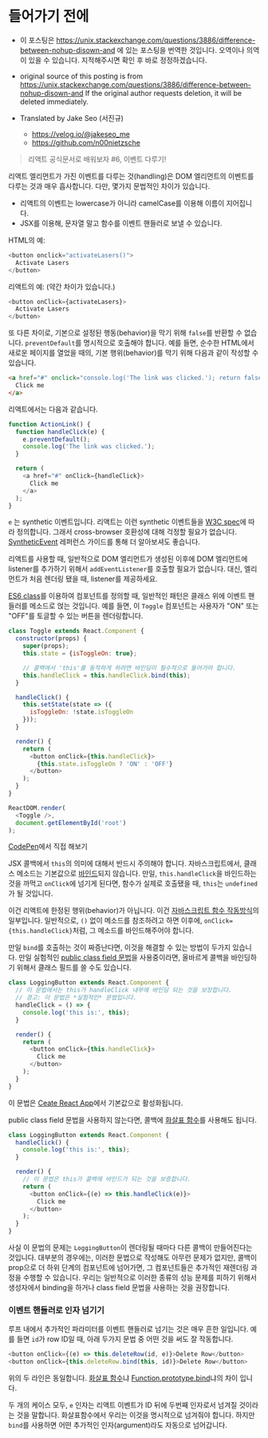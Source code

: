
# 들어가기 전에

- 이 포스팅은 https://unix.stackexchange.com/questions/3886/difference-between-nohup-disown-and 에 있는 포스팅을 번역한 것입니다. 오역이나 의역이 있을 수 있습니다. 지적해주시면 확인 후 바로 정정하겠습니다.

- original source of this posting is from https://unix.stackexchange.com/questions/3886/difference-between-nohup-disown-and If the original author requests deletion, it will be deleted immediately.

- Translated by Jake Seo (서진규)

	- https://velog.io/@jakeseo_me
	- https://github.com/n00nietzsche
    
> 리액트 공식문서로 배워보자 #6, 이벤트 다루기!

리액트 엘리먼트가 가진 이벤트를 다루는 것(handling)은 DOM 엘리먼트의 이벤트를 다루는 것과 매우 흡사합니다. 다만, 몇가지 문법적인 차이가 있습니다.

- 리액트의 이벤트는 lowercase가 아니라 camelCase를 이용해 이름이 지어집니다.
- JSX를 이용해, 문자열 말고 함수를 이벤트 핸들러로 보낼 수 있습니다.

HTML의 예:

```js
<button onclick="activateLasers()">
  Activate Lasers
</button>
```

리액트의 예: (약간 차이가 있습니다.)

```js
<button onClick={activateLasers}>
  Activate Lasers
</button>
```

또 다른 차이로, 기본으로 설정된 행동(behavior)을 막기 위해 `false`를 반환할 수 없습니다. `preventDefault`를 명시적으로 호출해야 합니다. 예를 들면, 순수한 HTML에서 새로운 페이지를 열었을 때의, 기본 행위(behavior)를 막기 위해 다음과 같이 작성할 수 있습니다.

```HTML
<a href="#" onclick="console.log('The link was clicked.'); return false">
  Click me
</a>
```

리액트에서는 다음과 같습니다.

```js
function ActionLink() {
  function handleClick(e) {
    e.preventDefault();
    console.log('The link was clicked.');
  }

  return (
    <a href="#" onClick={handleClick}>
      Click me
    </a>
  );
}
```

`e` 는 synthetic 이벤트입니다. 리액트는 이런 synthetic 이벤트들을 [W3C spec](https://www.w3.org/TR/DOM-Level-3-Events/)에 따라 정의합니다. 그래서 cross-browser 호환성에 대해 걱정할 필요가 없습니다. [SyntheticEvent](https://reactjs.org/docs/events.html) 레퍼런스 가이드를 통해 더 알아보셔도 좋습니다.

리액트를 사용할 때, 일반적으로 DOM 엘리먼트가 생성된 이후에 DOM 엘리먼트에 listener를 추가하기 위해서 `addEventListener`를 호출할 필요가 없습니다. 대신, 엘리먼트가 처음 렌더링 됐을 때, listener를 제공하세요.

[ES6 class](https://developer.mozilla.org/en-US/docs/Web/JavaScript/Reference/Classes)를 이용하여 컴포넌트를 정의할 때, 일반적인 패턴은 클래스 위에 이벤트 핸들러를 메소드로 얹는 것입니다. 예를 들면, 이 `Toggle` 컴포넌트는 사용자가 "ON" 또는 "OFF"를 토글할 수 있는 버튼을 렌더링합니다.

```js
class Toggle extends React.Component {
  constructor(props) {
    super(props);
    this.state = {isToggleOn: true};

    // 콜백에서 'this'를 동작하게 하려면 바인딩이 필수적으로 들어가야 합니다.
    this.handleClick = this.handleClick.bind(this);
  }

  handleClick() {
    this.setState(state => ({
      isToggleOn: !state.isToggleOn
    }));
  }

  render() {
    return (
      <button onClick={this.handleClick}>
        {this.state.isToggleOn ? 'ON' : 'OFF'}
      </button>
    );
  }
}

ReactDOM.render(
  <Toggle />,
  document.getElementById('root')
);
```

[CodePen](https://codepen.io/gaearon/pen/xEmzGg?editors=0010)에서 직접 해보기

JSX 콜백에서 `this`의 의미에 대해서 반드시 주의해야 합니다. 자바스크립트에서, 클래스 메소드는 기본값으로 [바인드](https://developer.mozilla.org/en/docs/Web/JavaScript/Reference/Global_objects/Function/bind)되지 않습니다. 만일, `this.handleClick`을 바인드하는 것을 까먹고 `onClick`에 넘기게 된다면, 함수가 실제로 호출됐을 때, `this`는 `undefined`가 될 것입니다.

이건 리액트에 한정된 행위(behavior)가 아닙니다. 이건 [자바스크립트 함수 작동방식](https://www.smashingmagazine.com/2014/01/understanding-javascript-function-prototype-bind/)의 일부입니다. 일반적으로, `()` 없이 메소드를 참조하려고 하면 이후에, `onClick={this.handleClick}`처럼, 그 메소드를 바인드해주어야 합니다.

만일 `bind`를 호출하는 것이 짜증난다면, 이것을 해결할 수 있는 방법이 두가지 있습니다. 만일 실험적인 [public class field 문법](https://babeljs.io/docs/en/babel-plugin-proposal-class-properties)을 사용중이라면, 올바르게 콜백을 바인딩하기 위해서 클래스 필드를 쓸 수도 있습니다.

```js
class LoggingButton extends React.Component {
  // 이 문법에서는 this가 handleClick 내부에 바인딩 되는 것을 보장합니다.
  // 경고: 이 문법은 *실험적인* 문법입니다.
  handleClick = () => {
    console.log('this is:', this);
  }

  render() {
    return (
      <button onClick={this.handleClick}>
        Click me
      </button>
    );
  }
}
```

이 문법은 [Ceate React App](https://github.com/facebook/create-react-app)에서 기본값으로 활성화됩니다.

public class field 문법을 사용하지 않는다면, 콜백에 [화살표 함수](https://developer.mozilla.org/en/docs/Web/JavaScript/Reference/Functions/Arrow_functions)를 사용해도 됩니다.

```js
class LoggingButton extends React.Component {
  handleClick() {
    console.log('this is:', this);
  }

  render() {
    // 이 문법은 this가 콜백에 바인드가 되는 것을 보증합니다.
    return (
      <button onClick={(e) => this.handleClick(e)}>
        Click me
      </button>
    );
  }
}
```

사실 이 문법의 문제는 `LoggingButton`이 렌더링될 때마다 다른 콜백이 만들어진다는 것입니다. 대부분의 경우에는, 이러한 문법으로 작성해도 아무런 문제가 없지만, 콜백이 prop으로 더 하위 단계의 컴포넌트에 넘어가면, 그 컴포넌트들은 추가적인 재렌더링 과정을 수행할 수 있습니다. 우리는 일반적으로 이러한 종류의 성능 문제를 피하기 위해서 생성자에서 binding을 하거나 class field 문법을 사용하는 것을 권장합니다. 

### 이벤트 핸들러로 인자 넘기기

루프 내에서 추가적인 파라미터를 이벤트 핸들러로 넘기는 것은 매우 흔한 일입니다. 예를 들면 `id`가 row ID일 때, 아래 두가지 문법 중 어떤 것을 써도 잘 작동합니다.

```js
<button onClick={(e) => this.deleteRow(id, e)}>Delete Row</button>
<button onClick={this.deleteRow.bind(this, id)}>Delete Row</button>
```

위의 두 라인은 동일합니다. [화살표 함수](https://developer.mozilla.org/en-US/docs/Web/JavaScript/Reference/Functions/Arrow_functions)냐 [Function.prototype.bind](https://developer.mozilla.org/en-US/docs/Web/JavaScript/Reference/Functions/Arrow_functions)냐의 차이 입니다.

두 개의 케이스 모두, `e` 인자는 리액트 이벤트가 ID 뒤에 두번째 인자로서 넘겨질 것이라는 것을 말합니다. 화살표함수에서 우리는 이것을 명시적으로 넘겨줘야 합니다. 하지만 `bind`를 사용하면 어떤 추가적인 인자(argument)라도 자동으로 넘어갑니다.

